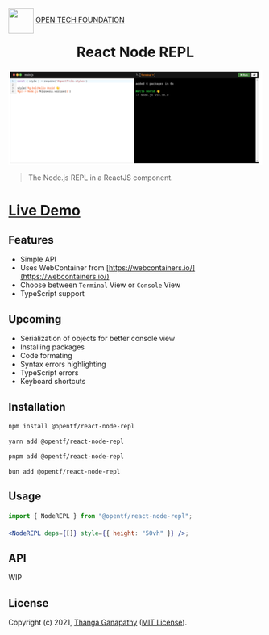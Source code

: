 <img align="left" src="https://open-tech-foundation.pages.dev/img/Logo.svg" width="50" height="50">

&nbsp;[OPEN TECH FOUNDATION](https://open-tech-foundation.pages.dev/)

<div align="center">

# React Node REPL

![Demo](./assets/Screenshot%20from%202024-02-24%2005-20-39.png)

</div>

> The Node.js REPL in a ReactJS component.

# [Live Demo](https://node-repl.pages.dev/)

## Features

- Simple API
- Uses WebContainer from [https://webcontainers.io/](https://webcontainers.io/)
- Choose between `Terminal` View or `Console` View
- TypeScript support

## Upcoming

- Serialization of objects for better console view
- Installing packages
- Code formating
- Syntax errors highlighting
- TypeScript errors
- Keyboard shortcuts

## Installation

```shell
npm install @opentf/react-node-repl
```

```shell
yarn add @opentf/react-node-repl
```

```shell
pnpm add @opentf/react-node-repl
```

```shell
bun add @opentf/react-node-repl
```

## Usage

```jsx
import { NodeREPL } from "@opentf/react-node-repl";

<NodeREPL deps={[]} style={{ height: "50vh" }} />;
```

## API

WIP

## License

Copyright (c) 2021, [Thanga Ganapathy](https://github.com/Thanga-Ganapathy) ([MIT License](./LICENSE)).
